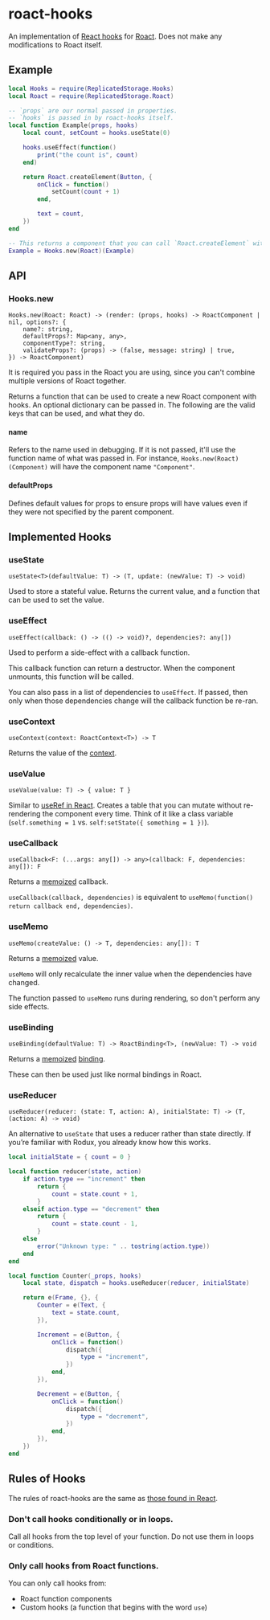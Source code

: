 # roact-hooks
An implementation of [React hooks](https://reactjs.org/docs/hooks-intro.html) for [Roact](https://github.com/Roblox/roact). Does not make any modifications to Roact itself.

## Example
```lua
local Hooks = require(ReplicatedStorage.Hooks)
local Roact = require(ReplicatedStorage.Roact)

-- `props` are our normal passed in properties.
-- `hooks` is passed in by roact-hooks itself.
local function Example(props, hooks)
	local count, setCount = hooks.useState(0)

	hooks.useEffect(function()
		print("the count is", count)
	end)

	return Roact.createElement(Button, {
		onClick = function()
			setCount(count + 1)
		end,

		text = count,
	})
end

-- This returns a component that you can call `Roact.createElement` with
Example = Hooks.new(Roact)(Example)
```

## API
### Hooks.new
```
Hooks.new(Roact: Roact) -> (render: (props, hooks) -> RoactComponent | nil, options?: {
	name?: string,
	defaultProps?: Map<any, any>,
	componentType?: string,
	validateProps?: (props) -> (false, message: string) | true,
}) -> RoactComponent)
```

It is required you pass in the Roact you are using, since you can't combine multiple versions of Roact together.

Returns a function that can be used to create a new Roact component with hooks. An optional dictionary can be passed in. The following are the valid keys that can be used, and what they do.

#### name
Refers to the name used in debugging. If it is not passed, it'll use the function name of what was passed in. For instance, `Hooks.new(Roact)(Component)` will have the component name `"Component"`.

#### defaultProps
Defines default values for props to ensure props will have values even if they were not specified by the parent component.

## Implemented Hooks

### useState
`useState<T>(defaultValue: T) -> (T, update: (newValue: T) -> void)`

Used to store a stateful value. Returns the current value, and a function that can be used to set the value.

### useEffect
`useEffect(callback: () -> (() -> void)?, dependencies?: any[])`

Used to perform a side-effect with a callback function.

This callback function can return a destructor. When the component unmounts, this function will be called.

You can also pass in a list of dependencies to `useEffect`. If passed, then only when those dependencies change will the callback function be re-ran.

### useContext
`useContext(context: RoactContext<T>) -> T`

Returns the value of the [context](https://roblox.github.io/roact/advanced/context/).

### useValue
`useValue(value: T) -> { value: T }`

Similar to [useRef in React](https://reactjs.org/docs/hooks-reference.html#useref). Creates a table that you can mutate without re-rendering the component every time. Think of it like a class variable (`self.something = 1` vs. `self:setState({ something = 1 })`).

### useCallback
`useCallback<F: (...args: any[]) -> any>(callback: F, dependencies: any[]): F`

Returns a [memoized](https://en.wikipedia.org/wiki/Memoization) callback.

`useCallback(callback, dependencies)` is equivalent to `useMemo(function() return callback end, dependencies)`.

### useMemo
`useMemo(createValue: () -> T, dependencies: any[]): T`

Returns a [memoized](https://en.wikipedia.org/wiki/Memoization) value.

`useMemo` will only recalculate the inner value when the dependencies have changed.

The function passed to `useMemo` runs during rendering, so don't perform any side effects.

### useBinding
`useBinding(defaultValue: T) -> RoactBinding<T>, (newValue: T) -> void`

Returns a [memoized](https://en.wikipedia.org/wiki/Memoization) [binding](https://roblox.github.io/roact/advanced/bindings-and-refs/#bindings).

These can then be used just like normal bindings in Roact.

### useReducer
`useReducer(reducer: (state: T, action: A), initialState: T) -> (T, (action: A) -> void)`

An alternative to `useState` that uses a reducer rather than state directly. If you’re familiar with Rodux, you already know how this works.

```lua
local initialState = { count = 0 }

local function reducer(state, action)
	if action.type == "increment" then
		return {
			count = state.count + 1,
		}
	elseif action.type == "decrement" then
		return {
			count = state.count - 1,
		}
	else
		error("Unknown type: " .. tostring(action.type))
	end
end

local function Counter(_props, hooks)
	local state, dispatch = hooks.useReducer(reducer, initialState)

	return e(Frame, {}, {
		Counter = e(Text, {
			text = state.count,
		}),

		Increment = e(Button, {
			onClick = function()
				dispatch({
					type = "increment",
				})
			end,
		}),

		Decrement = e(Button, {
			onClick = function()
				dispatch({
					type = "decrement",
				})
			end,
		}),
	})
end
```

## Rules of Hooks
The rules of roact-hooks are the same as [those found in React](https://reactjs.org/docs/hooks-rules.html).

### Don't call hooks conditionally or in loops.
Call all hooks from the top level of your function. Do not use them in loops or conditions.

### Only call hooks from Roact functions.

You can only call hooks from:
- Roact function components
- Custom hooks (a function that begins with the word `use`)
